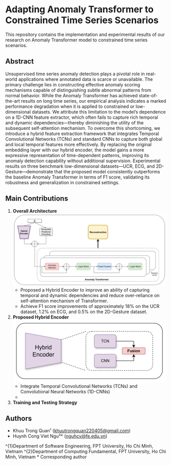 # Adapting Anomaly Transformer to Constrained Time Series Scenarios

This repository contains the implementation and experimental results of our research on Anomaly Transformer model to constrained time series scenarios.

## Abstract
Unsupervised time series anomaly detection plays a pivotal role in real-world applications where annotated data is scarce or unavailable. The primary challenge lies in constructing effective anomaly scoring mechanisms capable of distinguishing subtle abnormal patterns from normal behavior. While the Anomaly Transformer has achieved state-of-the-art results on long time series, our empirical analysis indicates a marked performance degradation when it is applied to constrained or low-dimensional datasets. We attribute this limitation to the model’s dependence on a 1D-CNN feature extractor, which often fails to capture rich temporal and dynamic dependencies—thereby diminishing the utility of the subsequent self-attention mechanism. To overcome this shortcoming, we introduce a hybrid feature extraction framework that integrates Temporal Convolutional Networks (TCNs) and standard CNNs to capture both global and local temporal features more effectively. By replacing the original embedding layer with our hybrid encoder, the model gains a more expressive representation of time-dependent patterns, improving its anomaly detection capability without additional supervision. Experimental results on three benchmark low-dimensional datasets—UCR, ECG, and 2D-Gesture—demonstrate that the proposed model consistently outperforms the baseline Anomaly Transformer in terms of F1 score, validating its robustness and generalization in constrained settings.

## Main Contributions

1. **Overall Architecture**
   ![Proposed Anomaly Transformer model](Images/ProposedAnomalyTransformer.jpg)
   - Proposed a Hybrid Encoder to improve an ability of capturing temporal and dynamic dependencies and reduce over-reliance on self-attention mechanism of Transformer.
   - Achieve F1 score improvements of approximately 18% on the UCR dataset, 1.2% on ECG, and 0.5% on the 2D-Gesture dataset.
2. **Proposed Hybrid Encoder**
   ![Hybrid Encoder](Images/HybridEncoder.jpg)
   - Integrate Temporal Convolutional Networks (TCNs) and Convolutional Neural Networks (1D-CNNs)
   - 
3. **Training and Testing Strategy**

## Authors

- Khuu Trong Quan¹ (khuutrongquan220405@gmail.com)
- Huynh Cong Viet Ngu²* (nguhcv@fe.edu.vn)

^{1}Department of Software Engineering, FPT University, Ho Chi Minh, Vietnam
^{2}Department of Computing Fundamental, FPT University, Ho Chi Minh, Vietnam
\* Corresponding author

